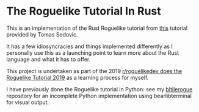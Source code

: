 # The Roguelike Tutorial In Rust

This is an implementation of the Rust Roguelike tutorial from [this](https://tomassedovic.github.io/roguelike-tutorial/) tutorial provided by Tomas Sedovic.

It has a few idiosyncracies and things implemented differently as I personally use this as a launching point to learn more about the Rust language and what it has to offer.

This project is undertaken as part of the 2019 [r/roguelikedev does the Roguelike Tutorial 2019](https://www.reddit.com/r/roguelikedev/comments/br1sv3/roguelikedev_does_the_complete_roguelike_tutorial/) as a learning process for myself.

I have previously done the Roguelike tutorial in Python: see my [bltilerogue](https://github.com/graysentinel/bltilerogue) repository for an incomplete Python implementation using bearlibterminal for visual output.